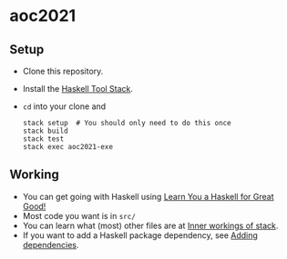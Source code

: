 # aoc2021

## Setup

*   Clone this repository.
*   Install the [Haskell Tool Stack](https://docs.haskellstack.org/en/stable/README/#how-to-install).
*   `cd` into your clone and

        stack setup  # You should only need to do this once
        stack build
        stack test
        stack exec aoc2021-exe

## Working

*   You can get going with Haskell using [Learn You a Haskell for Great Good!](http://learnyouahaskell.com/chapters)
*   Most code you want is in `src/`
*   You can learn what (most) other files are at [Inner workings of stack](https://docs.haskellstack.org/en/stable/GUIDE/#inner-workings-of-stack).
*   If you want to add a Haskell package dependency, see [Adding dependencies](https://docs.haskellstack.org/en/stable/GUIDE/#adding-dependencies).
